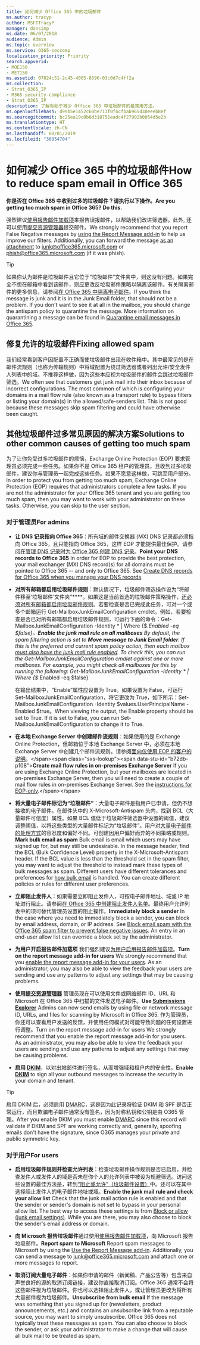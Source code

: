 ```yaml
---
title: 如何减少 Office 365 中的垃圾邮件
ms.author: tracyp
author: MSFTTracyP
manager: dansimp
ms.date: 06/07/2018
audience: Admin
ms.topic: overview
ms.service: O365-seccomp
localization_priority: Priority
search.appverid:
- MOE150
- MET150
ms.assetid: 07824c51-2c45-4005-8596-03c0d7c4ff2a
ms.collection:
- Strat_O365_IP
- M365-security-compliance
- Strat_O365_IP
description: 了解有助于减少 Office 365 中垃圾邮件的最常用方法。
ms.openlocfilehash: d99b5e1452c60be713f0f4cfbab965d30eeeb8ef
ms.sourcegitcommit: bc25ea19c0b6d318751eadc4f27902b0054d5e2b
ms.translationtype: HT
ms.contentlocale: zh-CN
ms.lasthandoff: 08/01/2019
ms.locfileid: "36054704"
---
```

# <a name="how-to-reduce-spam-email-in-office-365"></a><span data-ttu-id="b72db-103">如何减少 Office 365 中的垃圾邮件</span><span class="sxs-lookup"><span data-stu-id="b72db-103">How to reduce spam email in Office 365</span></span>

 <span data-ttu-id="b72db-104">**你是否在 Office 365 中收到过多的垃圾邮件？请执行以下操作。**</span><span class="sxs-lookup"><span data-stu-id="b72db-104">**Are you getting too much spam in Office 365? Do this.**</span></span>
  
<span data-ttu-id="b72db-p101">强烈建议[使用报告邮件加载项](https://support.office.com/article/b5caa9f1-cdf3-4443-af8c-ff724ea719d2)来报告误报邮件，以帮助我们改进筛选器。此外, 还可以使用[提交资源管理器](admin-submission.md)提交邮件。</span><span class="sxs-lookup"><span data-stu-id="b72db-p101">We strongly recommend that you report False Negative messages by [using the Report Message add-in](https://support.office.com/article/b5caa9f1-cdf3-4443-af8c-ff724ea719d2) to help us improve our filters. Additionally, you can forward the message [as an attachment](admin-submission.md) to junk@office365.microsoft.com or phish@office365.microsoft.com (if it was phish).</span></span>

> [!TIP]
> <span data-ttu-id="b72db-p102">如果你认为邮件是垃圾邮件且它位于“垃圾邮件”文件夹中，则这没有问题。如果完全不想在邮箱中看到该邮件，则应更改反垃圾邮件策略以隔离该邮件。有关隔离邮件的更多信息，请参阅[在 Office 365 中隔离电子邮件](quarantine-email-messages.md)。</span><span class="sxs-lookup"><span data-stu-id="b72db-p102">If you think the message is junk and it is in the Junk Email folder, that should not be a problem. If you don't want to see it at all in the mailbox, you should change the antispam policy to quarantine the message. More information on quarantining a message can be found in [Quarantine email messages in Office 365](quarantine-email-messages.md).</span></span>

## <a name="fixing-allowed-spam"></a><span data-ttu-id="b72db-110">修复允许的垃圾邮件</span><span class="sxs-lookup"><span data-stu-id="b72db-110">Fixing allowed spam</span></span>

<span data-ttu-id="b72db-p103">我们经常看到客户因配置不正确而使垃圾邮件出现在收件箱中。其中最常见的是在邮件流规则（也称为传输规则）中将域配置为绕过筛选器或者列出允许/安全发件人列表中的域。不推荐这样做，因为这些本应视为垃圾邮件的邮件会跳过垃圾邮件筛选。</span><span class="sxs-lookup"><span data-stu-id="b72db-p103">We often see that customers get junk mail into their inbox because of incorrect configurations. The most common of which is configuring your domains in a mail flow rule (also known as a transport rule) to bypass filters or listing your domain(s) in the allowed/safe-senders list. This is not good because these messages skip spam filtering and could have otherwise been caught.</span></span>  

## <a name="solutions-to-other-common-causes-of-getting-too-much-spam"></a><span data-ttu-id="b72db-114">其他垃圾邮件过多常见原因的解决方案</span><span class="sxs-lookup"><span data-stu-id="b72db-114">Solutions to other common causes of getting too much spam</span></span>

<span data-ttu-id="b72db-p104">为了让你免受过多垃圾邮件的烦恼，Exchange Online Protection (EOP) 要求管理员必须完成一些任务。如果你不是 Office 365 租户的管理员，且收到过多垃圾邮件，建议你与管理员一起完成这些任务。如果不愿意这样做，可跳至用户部分。</span><span class="sxs-lookup"><span data-stu-id="b72db-p104">In order to protect you from getting too much spam, Exchange Online Protection (EOP) requires that administrators complete a few tasks. If you are not the administrator for your Office 365 tenant and you are getting too much spam, then you may want to work with your administrator on these tasks. Otherwise, you can skip to the user section.</span></span>
  
### <a name="for-admins"></a><span data-ttu-id="b72db-118">对于管理员</span><span class="sxs-lookup"><span data-stu-id="b72db-118">For admins</span></span>

- <span data-ttu-id="b72db-p105">**让 DNS 记录指向 Office 365**：所有域的邮件交换器 (MX) DNS 记录都必须指向 Office 365，且只能指向 Office 365，这样 EOP 才能提供最佳保护。请参阅[在管理 DNS 记录时为 Office 365 创建 DNS 记录](https://support.office.com/article/b0f3fdca-8a80-4e8e-9ef3-61e8a2a9ab23)。</span><span class="sxs-lookup"><span data-stu-id="b72db-p105">**Point your DNS records to Office 365** In order for EOP to provide the best protection, your mail exchanger (MX) DNS record(s) for all domains must be pointed to Office 365 -- and only to Office 365. See [Create DNS records for Office 365 when you manage your DNS records](https://support.office.com/article/b0f3fdca-8a80-4e8e-9ef3-61e8a2a9ab23).</span></span>
    
- <span data-ttu-id="b72db-p106">**对所有邮箱都启用垃圾邮件规则**：默认情况下，垃圾邮件筛选操作设为“将邮件移至‘垃圾邮件’文件夹”\*\*\*\*。如果这是当前首选的垃圾邮件策略操作，[还必须对所有邮箱都启用垃圾邮件规则](https://support.office.com/zh-CN/article/overview-of-the-junk-email-filter-5ae3ea8e-cf41-4fa0-b02a-3b96e21de089)。若要检查是否已完成此任务，可对一个或多个邮箱运行 Get-MailboxJunkEmailConfiguration cmdlet。例如，若要检查是否已对所有邮箱都启用垃圾邮件规则，可运行下面的命令：Get-MailboxJunkEmailConfiguration -Identity \* | Where {$_.Enabled -eq $false}。</span><span class="sxs-lookup"><span data-stu-id="b72db-p106">**Enable the junk mail rule on all mailboxes** By default, the spam filtering action is set to **Move message to Junk Email folder**. If this is the preferred and current spam policy action, then each mailbox [must also have the junk mail rule enabled](https://support.office.com/zh-CN/article/overview-of-the-junk-email-filter-5ae3ea8e-cf41-4fa0-b02a-3b96e21de089). To check this, you can run the Get-MailboxJunkEmailConfiguration cmdlet against one or more mailboxes. For example, you might check all mailboxes for this by running the following: Get-MailboxJunkEmailConfiguration -Identity \* | Where {$_.Enabled -eq $false}</span></span>
    
    <span data-ttu-id="b72db-p107">在输出结果中，“Enable”属性应设置为 True。如果设置为 False，可运行 Set-MailboxJunkEmailConfiguration，将它更改为 True，如下所示：Set-MailboxJunkEmailConfiguration -Identity $values.UserPrincipalName -Enabled $true。</span><span class="sxs-lookup"><span data-stu-id="b72db-p107">When viewing the output, the Enable property should be set to True. If it is set to False, you can run Set-MailboxJunkEmailConfiguration to change it to True.</span></span>
    
- <span data-ttu-id="b72db-p108">**在本地 Exchange Server 中创建邮件流规则**：如果使用的是 Exchange Online Protection，但邮箱位于本地 Exchange Server 中，必须在本地 Exchange Server 中创建几个邮件流规则。请参阅[面向仅使用 EOP 的客户的说明](https://docs.microsoft.com/previous-versions/exchange-server/exchange-150/jj900470(v=exchg.150))。</span><span class="sxs-lookup"><span data-stu-id="b72db-p108">**Create mail flow rules in on-premises Exchange Server** If you are using Exchange Online Protection, but your mailboxes are located in on-premises Exchange Server, then you will need to create a couple of mail flow rules in on-premises Exchange Server. See the [instructions for EOP-only](https://docs.microsoft.com/previous-versions/exchange-server/exchange-150/jj900470(v=exchg.150)).</span></span>
    
- <span data-ttu-id="b72db-p109">**将大量电子邮件标记为“垃圾邮件”**：大量电子邮件是指用户已申请，但仍不想接收的电子邮件。在邮件头中的 X-Microsoft-Antispam 头内，找到 BCL（大量邮件可信度）属性。如果 BCL 值低于垃圾邮件筛选器中设置的阈值，建议调整阈值，以将这些类型的大量邮件标记为“垃圾邮件”。用户对[大量电子邮件的处理方式](https://docs.microsoft.com/zh-CN/office365/SecurityCompliance/bulk-complaint-level-values)的容忍度和偏好不同。可创建因用户偏好而异的不同策略或规则。</span><span class="sxs-lookup"><span data-stu-id="b72db-p109">**Mark bulk email as spam** Bulk email is email which users may have signed up for, but may still be undesirable. In the message header, find the BCL (Bulk Confidence Level) property in the X-Microsoft-Antispam header. If the BCL value is less than the threshold set in the spam filter, you may want to adjust the threshold to instead mark these types of bulk messages as spam. Different users have different tolerances and preferences for [how bulk email](https://docs.microsoft.com/zh-CN/office365/SecurityCompliance/bulk-complaint-level-values) is handled. You can create different policies or rules for different user preferences.</span></span> 
    
- <span data-ttu-id="b72db-p110">**立即阻止发件人**：如果需要立即阻止发件人，可按电子邮件地址、域或 IP 地址进行阻止。请参阅[在 Office 365 中创建阻止发件人名单](create-block-sender-lists-in-office-365.md)。最终用户允许列表中的项可替代管理员设置的阻止操作。</span><span class="sxs-lookup"><span data-stu-id="b72db-p110">**Immediately block a sender** In the case where you need to immediately block a sender, you can block by email address, domain, or IP address. See [Block email spam with the Office 365 spam filter to prevent false negative issues](create-block-sender-lists-in-office-365.md). An entry in an end-user allow list can override a block set by the administrator.</span></span>
    
- <span data-ttu-id="b72db-137">**为用户开启报告邮件加载项** 我们强烈建议[为用户启用报告邮件加载项](enable-the-report-message-add-in.md)。</span><span class="sxs-lookup"><span data-stu-id="b72db-137">**Turn on the report message add-in for users** We strongly recommend that you [enable the report message add-in for your users](enable-the-report-message-add-in.md). As an administrator, you may also be able to view the feedback your users are sending and use any patterns to adjust any settings that may be causing problems.</span></span>

- <span data-ttu-id="b72db-138">**使用[提交资源管理器](admin-submission.md)** 管理员现在可以使用文件或网络邮件 ID、URL 和 Microsoft 在 Office 365 中扫描的文件发送电子邮件。</span><span class="sxs-lookup"><span data-stu-id="b72db-138">**Use [Submissions Explorer](admin-submission.md)** Admins can now send emails by using file or network message ID, URLs, and files for scanning by Microsoft in Office 365.</span></span> <span data-ttu-id="b72db-139">作为管理员，你还可以查看用户发送的反馈，并使用任何模式对可能导致问题的任何设置进行调整。</span><span class="sxs-lookup"><span data-stu-id="b72db-139">Turn on the report message add-in for users We strongly recommend that you enable the report message add-in for you users. As an administrator, you may also be able to view the feedback your users are sending and use any patterns to adjust any settings that may be causing problems.</span></span>

- <span data-ttu-id="b72db-140">**启用 [DKIM](use-dkim-to-validate-outbound-email.md)**，以对出站邮件进行签名，从而增强域和租户内的安全性。</span><span class="sxs-lookup"><span data-stu-id="b72db-140">**Enable [DKIM](use-dkim-to-validate-outbound-email.md)** to sign all your outbound messages to increase the security in your domain and tenant.</span></span>
 > [!TIP]
> <span data-ttu-id="b72db-141">启用 DKIM 后，必须启用 [DMARC](use-dkim-to-validate-outbound-email.md)，这是因为此记录将验证 DKIM 和 SPF 是否正常运行，而且欺骗电子邮件通常没有签名，因为对称私钥和公钥是由 O365 管理。</span><span class="sxs-lookup"><span data-stu-id="b72db-141">After you enable DKIM you must enable [DMARC](use-dkim-to-validate-outbound-email.md) since this record will validate if DKIM and SPF are working correctly and, generally, spoofing emails don't have the signature, since O365 manages your private and public symmetric key.</span></span>
    
### <a name="for-users"></a><span data-ttu-id="b72db-142">对于用户</span><span class="sxs-lookup"><span data-stu-id="b72db-142">For users</span></span>

- <span data-ttu-id="b72db-p112">**启用垃圾邮件规则并检查允许列表**：检查垃圾邮件操作规则是否已启用，并检查发件人或发件人的域是否未在你个人的允许列表中被设为规避筛选。访问这些设置的最佳方法是，转到[“阻止或允许”（垃圾邮件设置）](https://support.office.com/article/48c9f6f7-2309-4f95-9a4d-de987e880e46)中。还可以在其中选择阻止发件人的电子邮件地址或域。</span><span class="sxs-lookup"><span data-stu-id="b72db-p112">**Enable the junk mail rule and check your allow list** Check that the junk mail action rule is enabled and that the sender or sender's domain is not set to bypass in your personal allow list. The best way to access these settings is from [Block or allow (junk email settings)](https://support.office.com/article/48c9f6f7-2309-4f95-9a4d-de987e880e46). While you are there, you may also choose to block the sender's email address or domain.</span></span>
    
- <span data-ttu-id="b72db-146">**向 Microsoft 报告垃圾邮件**通过使用[使用报告邮件加载项](https://support.office.com/article/b5caa9f1-cdf3-4443-af8c-ff724ea719d2)，向 Microsoft 报告垃圾邮件。</span><span class="sxs-lookup"><span data-stu-id="b72db-146">**Report spam to Microsoft** Report spam messages to Microsoft by using the [Use the Report Message add-in](https://support.office.com/article/b5caa9f1-cdf3-4443-af8c-ff724ea719d2). Additionally, you can send a message to junk@office365.microsoft.com and attach one or more messages to report.</span></span>
       
- <span data-ttu-id="b72db-p113">**取消订阅大量电子邮件**：如果你申请的邮件（新闻稿、产品公告等）包含来自声誉良好的源的取消订阅链接，建议你直接取消订阅。Office 365 通常不会将这些邮件视为垃圾邮件。你也可以选择阻止发件人，或让管理员更改为将所有大量邮件视为垃圾邮件。</span><span class="sxs-lookup"><span data-stu-id="b72db-p113">**Unsubscribe from bulk email** If the message was something that you signed up for (newsletters, product announcements, etc.) and contains an unsubscribe link from a reputable source, you may want to simply unsubscribe. Office 365 does not typically treat these messages as spam. You can also choose to block the sender, or ask your administrator to make a change that will cause all bulk mail to be treated as spam.</span></span>
